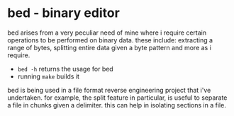 # bed - binary editor

bed arises from a very peculiar need of mine where i require certain operations
to be performed on binary data. these include: extracting a range of bytes,
splitting entire data given a byte pattern and more as i require. 

- `bed -h` returns the usage for bed
- running `make` builds it

bed is being used in a file format reverse engineering project that i've
undertaken. for example, the split feature in particular, is useful to separate
a file in chunks given a delimiter. this can help in isolating sections in a
file. 
